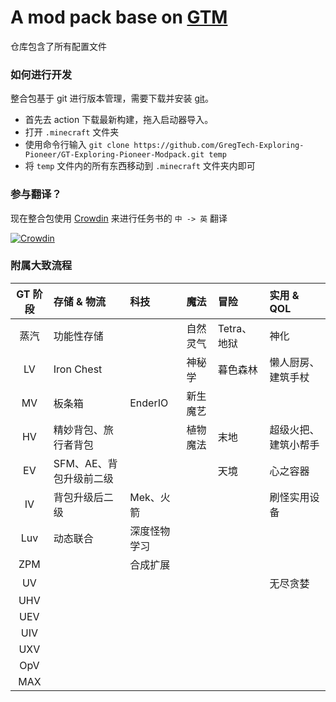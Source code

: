 # A mod pack base on [GTM](https://github.com/GregTechCEu/GregTech-Modern)

仓库包含了所有配置文件

### 如何进行开发

整合包基于 git 进行版本管理，需要下载并安装 [git](https://git-scm.com/)。

- 首先去 action 下载最新构建，拖入启动器导入。
- 打开 `.minecraft` 文件夹
- 使用命令行输入 `git clone https://github.com/GregTech-Exploring-Pioneer/GT-Exploring-Pioneer-Modpack.git temp`
- 将 `temp` 文件内的所有东西移动到 `.minecraft` 文件夹内即可

### 参与翻译？ 

现在整合包使用 [Crowdin](https://crowdin.com/project/gt-exploring-pioneer-modpack) 来进行任务书的 `中 -> 英` 翻译

[![Crowdin](https://badges.crowdin.net/gt-exploring-pioneer-modpack/localized.svg)](https://crowdin.com/project/gt-exploring-pioneer-modpack)

### 附属大致流程

| GT 阶段 | 存储 & 物流        | 科技      | 魔法   | 冒险       | 实用 & QOL   |
|:-----:|:---------------|:--------|:-----|:---------|:-----------|
|  蒸汽   | 功能性存储          |         | 自然灵气 | Tetra、地狱 | 神化         |
|  LV   | Iron Chest     |         | 神秘学  | 暮色森林     | 懒人厨房、建筑手杖  |
|  MV   | 板条箱            | EnderIO | 新生魔艺 |          |            |
|  HV   | 精妙背包、旅行者背包     |         | 植物魔法 | 末地       | 超级火把、建筑小帮手 |
|  EV   | SFM、AE、背包升级前二级 |         |      | 天境       | 心之容器       |
|  IV   | 背包升级后二级        | Mek、火箭  |      |          | 刷怪实用设备     |
|  Luv  | 动态联合           | 深度怪物学习  |      |          |            |
|  ZPM  |                | 合成扩展    |      |          |            |
|  UV   |                |         |      |          | 无尽贪婪       |
|  UHV  |                |         |      |          |            |
|  UEV  |                |         |      |          |            |
|  UIV  |                |         |      |          |            |
|  UXV  |                |         |      |          |            |
|  OpV  |                |         |      |          |            |
|  MAX  |                |         |      |          |            |
